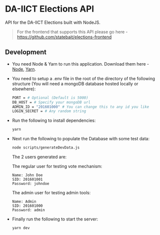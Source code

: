 # DA-IICT Elections API

API for the DA-IICT Elections built with NodeJS.

> For the frontend that supports this API please go here - https://github.com/statebait/elections-frontend

## Development

- You need Node & Yarn to run this application. Download them here - [Node](https://nodejs.org/), [Yarn](https://yarnpkg.com).

- You need to setup a .env file in the root of the directory of the following structure (You will need a mongoDB database hosted locally or elsewhere):

  ```bash
  PORT = # Optional (Default is 5000)
  DB_HOST = # Specify your mongoDB url
  ADMIN_ID = "201601000" # You can change this to any id you like
  LOGIN_SECRET = # Any random string
  ```

- Run the following to install dependencies:

  ```bash
  yarn
  ```

- Next run the following to populate the Database with some test data:

  ```bash
  node scripts/generateDevData.js
  ```

  The 2 users generated are:

  The regular user for testing vote mechanism:

  ```
  Name: John Doe
  SID: 201601001
  Password: johndoe
  ```

  The admin user for testing admin tools:

  ```
  Name: Admin
  SID: 201601000
  Password: admin
  ```

- Finally run the following to start the server:

  ```bash
  yarn dev
  ```
